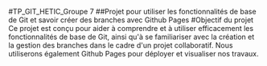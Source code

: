 #TP_GIT_HETIC_Groupe 7
##Projet pour utiliser les fonctionnalités de base de Git et savoir créer des branches avec Github Pages
#Objectif du projet
Ce projet est conçu pour aider à comprendre et à utiliser efficacement les fonctionnalités de base de Git, ainsi qu'à se familiariser avec la création et la gestion des branches dans le cadre d'un projet collaboratif. Nous utiliserons également Github Pages pour déployer et visualiser nos travaux.

